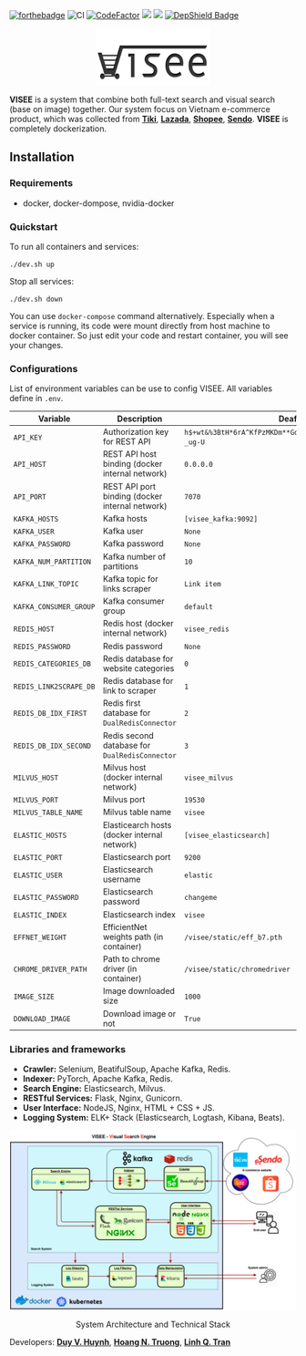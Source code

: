 [![forthebadge](https://forthebadge.com/images/badges/winter-is-coming.svg)](https://forthebadge.com)
![CI](https://github.com/vndee/visee/workflows/CI/badge.svg)
[![CodeFactor](https://www.codefactor.io/repository/github/vndee/visee/badge?s=9f1351e9a1c480decd19a6bbb7e8b19b447d8474)](https://www.codefactor.io/repository/github/vndee/visee)
![](https://www.code-inspector.com/project/5387/score/svg)
![](https://www.code-inspector.com/project/5387/status/svg)
[![DepShield Badge](https://depshield.sonatype.org/badges/vndee/visee/depshield.svg)](https://depshield.github.io)
<p align="center">
  <img width="200" height="100" src="https://raw.githubusercontent.com/vndee/visee/master/imgs/logo.png?token=AGXWHAHFKIENLEQPVIJOZZK6QTQRQ">
</p>

**VISEE** is a system that combine both full-text search and visual search (base on image) together. Our system focus on 
Vietnam e-commerce product, which was collected from [**Tiki**](https://tiki.vn/), [**Lazada**](https://www.lazada.vn/), [**Shopee**](https://shopee.vn/),
[**Sendo**](https://www.sendo.vn/). **VISEE** is completely dockerization.

## Installation

### Requirements

- docker, docker-dompose, nvidia-docker

### Quickstart

To run all containers and services: 

    ./dev.sh up

Stop all services:

    ./dev.sh down
    
You can use `docker-compose` command alternatively. Especially when a service is running, its code were mount directly
from host machine to docker container. So just edit your code and restart container, you will see your changes.

### Configurations

List of environment variables can be use to config VISEE. All variables define in `.env`.

| Variable | Description | Deafult value |
|----------|-------------|---------------|
|`API_KEY`| Authorization key for REST API|`h$+wt&%3BtH*6rA^KfPzMKDm**GdH_wQaQebd&X9!h=nNVjrt+pn8GNB5%-_ug-U`|
|`API_HOST`| REST API host binding (docker internal network)|`0.0.0.0`|
|`API_PORT`| REST API port binding (docker internal network)|`7070`|
|`KAFKA_HOSTS`| Kafka hosts | `[visee_kafka:9092]`|
|`KAFKA_USER`| Kafka user| `None`|
|`KAFKA_PASSWORD`| Kafka password| `None`|
|`KAFKA_NUM_PARTITION`| Kafka number of partitions| `10`|
|`KAFKA_LINK_TOPIC`| Kafka topic for links scraper| `Link item`|
|`KAFKA_CONSUMER_GROUP`| Kafka consumer group| `default`|
|`REDIS_HOST`| Redis host (docker internal network)| `visee_redis`|
|`REDIS_PASSWORD`| Redis password| `None`|
|`REDIS_CATEGORIES_DB`| Redis database for website categories| `0`|
|`REDIS_LINK2SCRAPE_DB`| Redis database for link to scraper|`1`|
|`REDIS_DB_IDX_FIRST`| Redis first database for `DualRedisConnector`|`2`|
|`REDIS_DB_IDX_SECOND`| Redis second database for `DualRedisConnector`|`3`|
|`MILVUS_HOST`| Milvus host (docker internal network)| `visee_milvus`|
|`MILVUS_PORT`| Milvus port| `19530`|
|`MILVUS_TABLE_NAME`| Milvus table name|`visee`|
|`ELASTIC_HOSTS`| Elasticearch hosts (docker internal network)|`[visee_elasticsearch]`|
|`ELASTIC_PORT`| Elasticsearch port| `9200`|
|`ELASTIC_USER`| Elasticsearch username| `elastic`|
|`ELASTIC_PASSWORD`| Elasticsearch password|`changeme`|
|`ELASTIC_INDEX`| Elasticsearch index|`visee`|
|`EFFNET_WEIGHT`| EfficientNet weights path (in container)| `/visee/static/eff_b7.pth`|
|`CHROME_DRIVER_PATH`| Path to chrome driver (in container)| `/visee/static/chromedriver`|
|`IMAGE_SIZE`| Image downloaded size| `1000`|
|`DOWNLOAD_IMAGE`| Download image or not| `True`|

### Libraries and frameworks

- **Crawler:** Selenium, BeatifulSoup, Apache Kafka, Redis.
- **Indexer:** PyTorch, Apache Kafka, Redis.
- **Search Engine:** Elasticsearch, Milvus.
- **RESTful Services:** Flask, Nginx, Gunicorn.
- **User Interface:** NodeJS, Nginx, HTML + CSS + JS.
- **Logging System:** ELK+ Stack (Elasticsearch, Logtash, Kibana, Beats).
 
<p align="center">
  <img src="https://raw.githubusercontent.com/vndee/visee/master/imgs/visee.png?token=AGXWHAGPQ5HJLX5WGY5ZC326QTSKE">
  <p align="center">System Architecture and Technical Stack</p>
</p>

Developers: [**Duy V. Huynh**](https://github.com/vndee), [**Hoang N. Truong**](https://github.com/hoangperry/), [**Linh Q. Tran**](https://github.com/tql247/)
